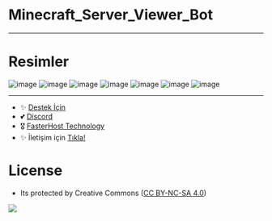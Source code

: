 # Minecraft_Server_Viewer_Bot
---

# Resimler

![image](https://user-images.githubusercontent.com/63351166/209477541-8ae38fe3-c2da-4dd9-ba88-8ab2c3f80666.png)
![image](https://user-images.githubusercontent.com/63351166/209477535-c27d2873-eefc-42eb-86d2-0acd31dec836.png)
![image](https://user-images.githubusercontent.com/63351166/209477524-5bfc3f89-ce47-4a5e-bc27-1e4942d01be3.png)
![image](https://user-images.githubusercontent.com/63351166/209477568-315e4b24-26aa-47a4-8438-c3dc0392b3a2.png)
![image](https://user-images.githubusercontent.com/63351166/209477595-0571d7b5-81d8-451e-b626-7794a6e17c42.png)
![image](https://user-images.githubusercontent.com/63351166/209477680-172716ce-c1fa-4710-ba0a-1fc88d9a65fd.png)
![image](https://user-images.githubusercontent.com/63351166/209477735-1e0bd97e-c5df-4bc2-bca9-ffe441e608c1.png)

---
- ✨ [Destek İçin](https://fastuptime.com) <br>
- 💕 [Discord](https://fastuptime.com/discord)<br>
- 🎖️ [FasterHost Technology](https://fasterhost.tech/)<br>
- ✨ İletişim için [Tıkla!](mailto:fastuptime@gmail.com)<br>

# License
- Its protected by Creative Commons ([CC BY-NC-SA 4.0](https://creativecommons.org/licenses/by-nc-sa/4.0/))

<a href="https://creativecommons.org/licenses/by-nc-sa/4.0/" title="BYNCSA40"><img src="https://licensebuttons.net/l/by-nc-sa/4.0/88x31.png"></a>
